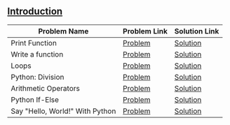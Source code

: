 ## [Introduction](https://www.hackerrank.com/domains/python/py-introduction)

Problem Name|Problem Link|Solution Link
---|---|---
Print Function|[Problem](https://www.hackerrank.com/challenges/python-print/problem)|[Solution](./python-print.py)
Write a function|[Problem](https://www.hackerrank.com/challenges/write-a-function/problem)|[Solution](./write-a-function.py)
Loops|[Problem](https://www.hackerrank.com/challenges/python-loops/problem)|[Solution](./python-loops.py)
Python: Division|[Problem](https://www.hackerrank.com/challenges/python-division/problem)|[Solution](./python-division.py)
Arithmetic Operators|[Problem](https://www.hackerrank.com/challenges/python-arithmetic-operators/problem)|[Solution](./python-arithmetic-operators.py)
Python If-Else|[Problem](https://www.hackerrank.com/challenges/py-if-else/problem)|[Solution](./py-if-else.py)
Say "Hello, World!" With Python|[Problem](https://www.hackerrank.com/challenges/py-hello-world/problem)|[Solution](./py-hello-world.py)
